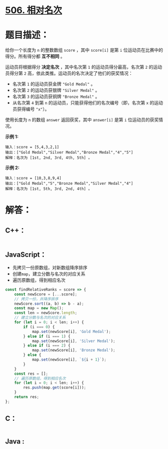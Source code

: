 # [506. 相对名次](https://leetcode-cn.com/problems/relative-ranks/)

# 题目描述：

给你一个长度为 `n` 的整数数组 `score` ，其中 `score[i]` 是第 `i` 位运动员在比赛中的得分。所有得分都 **互不相同** 。

运动员将根据得分 **决定名次** ，其中名次第 `1` 的运动员得分最高，名次第 `2` 的运动员得分第 `2` 高，依此类推。运动员的名次决定了他们的获奖情况：

- 名次第 `1` 的运动员获金牌 `"Gold Medal"` 。
- 名次第 `2` 的运动员获银牌 `"Silver Medal"` 。
- 名次第 `3` 的运动员获铜牌 `"Bronze Medal"` 。
- 从名次第 `4` 到第 `n` 的运动员，只能获得他们的名次编号（即，名次第 `x` 的运动员获得编号 `"x"`）。

使用长度为 `n` 的数组 `answer` 返回获奖，其中 `answer[i]` 是第 `i` 位运动员的获奖情况。



**示例 1:**

```
输入：score = [5,4,3,2,1]
输出：["Gold Medal","Silver Medal","Bronze Medal","4","5"]
解释：名次为 [1st, 2nd, 3rd, 4th, 5th] 。
```

 **示例 2:**

```
输入：score = [10,3,8,9,4]
输出：["Gold Medal","5","Bronze Medal","Silver Medal","4"]
解释：名次为 [1st, 5th, 3rd, 2nd, 4th] 。
```



# 解答：

## C++：

```cpp

```

## JavaScript：

- 先拷贝一份原数组，对新数组降序排序
- 创建`map`，建立分数与名次的对应关系
- 遍历原数组，得到相应名次

```javascript
const findRelativeRanks = score => {
    const newScore = [...score];
    // 拷贝一份，并降序排序
    newScore.sort((a, b) => b - a);
    const map = new Map();
    const len = newScore.length;
    // 建立分数与名次的对应关系
    for (let i = 0; i < len; i++) {
        if (i === 0) {
            map.set(newScore[i], 'Gold Medal');
        } else if (i === 1) {
            map.set(newScore[i], 'Silver Medal');
        } else if (i === 2) {
            map.set(newScore[i], 'Bronze Medal');
        } else {
            map.set(newScore[i], `${i + 1}`);
        }
    }
    const res = [];
    // 遍历原数组，得到相应名次
    for (let i = 0; i < len; i++) {
        res.push(map.get(score[i]));
    }
    return res;
};
```

## C：

```c

```

## Java :
```java

```
